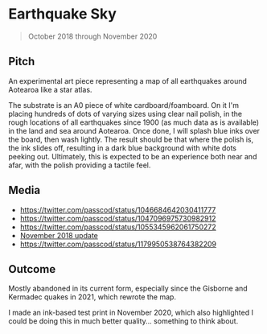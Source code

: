 # Earthquake Sky

> October 2018 through November 2020

## Pitch

An experimental art piece representing a map of all earthquakes around Aotearoa like a star atlas.

The substrate is an A0 piece of white cardboard/foamboard. On it I'm placing hundreds of dots of
varying sizes using clear nail polish, in the rough locations of all earthquakes since 1900 (as much
data as is available) in the land and sea around Aotearoa. Once done, I will splash blue inks over
the board, then wash lightly. The result should be that where the polish is, the ink slides off,
resulting in a dark blue background with white dots peeking out. Ultimately, this is expected to be
an experience both near and afar, with the polish providing a tactile feel.

## Media

- <https://twitter.com/passcod/status/1046684642030411777>
- <https://twitter.com/passcod/status/1047096975730982912>
- <https://twitter.com/passcod/status/1055345962061750272>
- [November 2018 update](../dated/2018/november.md)
- <https://twitter.com/passcod/status/1179950538764382209>

## Outcome

Mostly abandoned in its current form, especially since the Gisborne and Kermadec quakes in 2021,
which rewrote the map.

I made an ink-based test print in November 2020, which also highlighted I could be doing this in
much better quality... something to think about.
